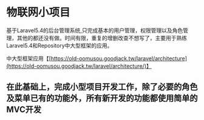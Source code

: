 # 物联网小项目

基于Laravel5.4的后台管理系统,只完成基本的用户管理，权限管理以及角色管理，其他的都还没有做。时间有限，重复的增删改查不想写了，主要用于熟练Laravel5.4和Repository中大型框架的应用。

中大型框架应用【[https://old-oomusou.goodjack.tw/laravel/architecture](https://old-oomusou.goodjack.tw/laravel/architecture/)】

在此基础上，完成小型项目开发工作，除了必要的角色及菜单已有的功能外，所有新开发的功能都使用简单的MVC开发
---
